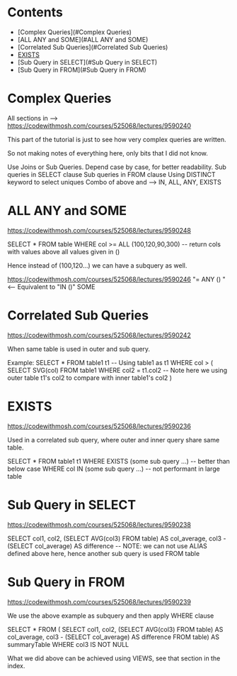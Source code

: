 # Contents

- [Complex Queries](#Complex Queries)
- [ALL ANY and SOME](#ALL ANY and SOME)
- [Correlated Sub Queries](#Correlated Sub Queries)
- [EXISTS](#EXISTS)
- [Sub Query in SELECT](#Sub Query in SELECT)
- [Sub Query in FROM](#Sub Query in FROM)

# Complex Queries

All sections in --> https://codewithmosh.com/courses/525068/lectures/9590240

This part of the tutorial is just to see how very complex queries are written.

So not making notes of everything here, only bits that I did not know.

Use Joins or Sub Queries. Depend case by case, for better readability.
Sub queries in SELECT clause
Sub queries in FROM clause
Using DISTINCT keyword to select uniques
Combo of above and --> IN, ALL, ANY, EXISTS

# ALL ANY and SOME
https://codewithmosh.com/courses/525068/lectures/9590248

SELECT *
FROM table
WHERE col >= ALL (100,120,90,300)    -- return cols with values above all values given in ()

Hence instead of (100,120...) we can have a subquery as well.

https://codewithmosh.com/courses/525068/lectures/9590246
"= ANY () "     <-- Equivalent to "IN ()"
SOME

# Correlated Sub Queries
https://codewithmosh.com/courses/525068/lectures/9590242

When same table is used in outer and sub query.

Example:
SELECT *
FROM table1 t1                  -- Using table1 as t1
WHERE col > (
    SELECT SVG(col)
    FROM table1
    WHERE col2 = t1.col2        -- Note here we using outer table t1's col2 to compare with inner table1's col2
)

# EXISTS
https://codewithmosh.com/courses/525068/lectures/9590236

Used in a correlated sub query, where outer and inner query share same table.

SELECT *
FROM table1 t1
WHERE EXISTS (some sub query ...)       -- better than below case
WHERE col IN (some sub query ...)       -- not performant in large table

# Sub Query in SELECT
https://codewithmosh.com/courses/525068/lectures/9590238

SELECT 
    col1, 
    col2,
    (SELECT AVG(col3)
        FROM table) AS col_average,
    col3 - (SELECT col_average) AS difference    -- NOTE: we can not use ALIAS defined above here, hence another sub query is used
FROM table

# Sub Query in FROM
https://codewithmosh.com/courses/525068/lectures/9590239

We use the above example as subquery and then apply WHERE clause

SELECT *
FROM (
    SELECT 
        col1, 
        col2,
        (SELECT AVG(col3)
            FROM table) AS col_average,
        col3 - (SELECT col_average) AS difference
    FROM table) AS summaryTable
WHERE col3 IS NOT NULL

What we did above can be achieved using VIEWS, see that section in the index.
